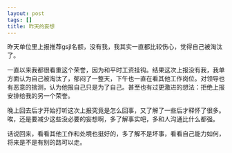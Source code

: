 ```yaml
---
layout: post
tags: []
title: 昨天的妄想
---
```


昨天单位里上报推荐gsjl名额，没有我，我其实一直都比较伤心，觉得自己被淘汰了。

一直以来我都很看重这个荣誉，因为和平时工资挂钩。结果这次上报没有我，我单方面认为自己被淘汰了，郁闷了一整天，下午也一直在看其他工作岗位。对领导也有恶意的揣测，认为他报自己只是为了自己。甚至也有过更激进的想法：拒绝上报安排给我的另一个荣誉。

晚上回去后才开始打听这次上报究竟是怎么回事，又了解了一些后才释怀了很多。唉，还是要减少这些没必要的妄想啊，多了解事实吧，多和人沟通比什么都强。

话说回来，看看其他工作和处境也挺好的，多了解不是坏事，看看自己能力如何，将来是不是有别的路可以走。

